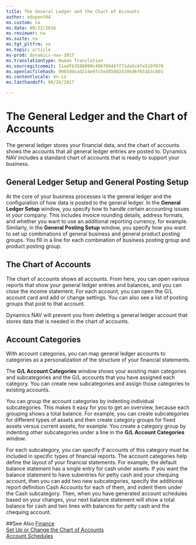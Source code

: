 ```yaml
---
title: The General Ledger and the Chart of Accounts
author: edupont04
ms.custom: na
ms.date: 09/22/2016
ms.reviewer: na
ms.suite: na
ms.tgt_pltfrm: na
ms.topic: article
ms-prod: dynamics-nav-2017
ms.translationtype: Human Translation
ms.sourcegitcommit: 51adfb3588099c496f0946ff71da5c6fe518f070
ms.openlocfilehash: 9965ddcad214e97c5e4858824395d6f651b3c003
ms.contentlocale: en-ca
ms.lasthandoff: 06/26/2017

---
```


# <a name="the-general-ledger-and-the-chart-of-accounts"></a>The General Ledger and the Chart of Accounts
The general ledger stores your financial data, and the chart of accounts shows the accounts that all general ledger entries are posted to. Dynamics NAV includes a standard chart of accounts that is ready to support your business.

## <a name="general-ledger-setup-and-general-posting-setup"></a>General Ledger Setup and General Posting Setup
At the core of your business processes is the general ledger and the configuration of how data is posted to the general ledger.
In the **General Ledger Setup** window, you specify how to handle certain accounting issues in your company. This includes invoice rounding details, address formats, and whether you want to use an additional reporting currency, for example.
Similarly, in the **General Posting Setup** window, you specify how you want to set up combinations of general business and general product posting groups. You fill in a line for each combination of business posting group and product posting group.  

## <a name="the-chart-of-accounts"></a>The Chart of Accounts
The chart of accounts shows all accounts. From here, you can open various reports that show your general ledger entries and balances, and you can close the income statement. For each account, you can open the G/L account card and add or change settings. You can also see a list of posting groups that post to that account.  

Dynamics NAV will prevent you from deleting a general ledger account that stores data that is needed in the chart of accounts.  

## <a name="account-categories"></a>Account Categories
With account categories, you can map general ledger accounts to categories as a personalization of the structure of your financial statements.  

The **G/L Account Categories** window shows your existing main categories and subcategories and the G/L accounts that you have assigned each category. You can create new subcategories and assign those categories to existing accounts.  

You can group the account categories by indenting individual subcategories. This makes it easy for you to get an overview, because each grouping shows a total balance. For example, you can create subcategories for different types of assets and then create category groups for fixed assets versus current assets, for example. You create a category group by indenting other subcategories under a line in the **G/L Account Categories** window.  

For each subcategory, you can specify if accounts of this category must be included in specific types of financial reports. The account categories help define the layout of your financial statements. For example, the default balance statement has a single entry for cash under assets. If you want the balance statement to have subentries for petty cash and your chequing account, then you can add two new subcategories, specify the additional report definition Cash Accounts for each of them, and indent them under the Cash subcategory. Then, when you have generated account schedules based on your changes, your next balance statement will show a total balance for cash and two lines with balances for petty cash and the chequing account.     

##<a name="see-also"></a>See Also
[Finance](finance-setup.md)  
[Set Up or Change the Chart of Accounts](finance-setup-setup-chart-accounts.md)  
[Account Schedules](finance-setup-account-schedule.md)  

